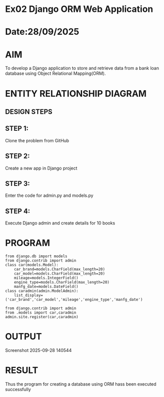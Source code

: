 # Ex02 Django ORM Web Application
# Date:28/09/2025
# AIM
To develop a Django application to store and retrieve data from a bank loan database using Object Relational Mapping(ORM).

# ENTITY RELATIONSHIP DIAGRAM
## DESIGN STEPS
## STEP 1:
Clone the problem from GitHub

## STEP 2:
Create a new app in Django project

## STEP 3:
Enter the code for admin.py and models.py

## STEP 4:
Execute Django admin and create details for 10 books

# PROGRAM
```
from django.db import models
from django.contrib import admin
class car(models.Model):
    car_brand=models.CharField(max_length=20)
    car_model=models.CharField(max_length=20)
    mileage=models.IntegerField()
    engine_type=models.CharField(max_length=20)
    manfg_date=models.DateField()
class caradmin(admin.ModelAdmin):
    list_display=('car_brand','car_model','mileage','engine_type','manfg_date')

from django.contrib import admin
from .models import car,caradmin
admin.site.register(car,caradmin)
```
# OUTPUT
Screenshot 2025-09-28 140544

# RESULT
Thus the program for creating a database using ORM hass been executed successfully
